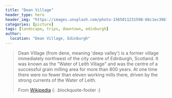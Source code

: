 ```yaml
---
title: "Dean Village"
header_type: hero
header_img: "https://images.unsplash.com/photo-1565011231598-66c1ec39b72c?ixlib=rb-1.2.1&ixid=eyJhcHBfaWQiOjEyMDd9&auto=format&fit=crop&w=1000&q=80"
categories: [picture]
tags: [landscape, trips, downtown, edinburgh]
author:
  location: "Dean Village, Edinburgh"
---
```



> Dean Village (from dene, meaning 'deep valley') is a former village immediately northwest of the city centre of Edinburgh, Scotland. It was known as the "Water of Leith Village" and was the centre of a successful grain milling area for more than 800 years. At one time there were no fewer than eleven working mills there, driven by the strong currents of the Water of Leith.
>
> From [Wikipedia](https://en.wikipedia.org/wiki/Dean_Village)
{: .blockquote-footer :}